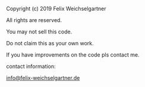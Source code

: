 Copyright (c) 2019 Felix Weichselgartner

All rights are reserved.

You may not sell this code.

Do not claim this as your own work.

If you have improvements on the code pls contact me.

contact information:

info@felix-weichselgartner.de